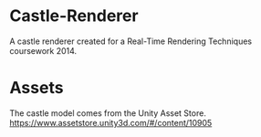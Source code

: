 Castle-Renderer
===============

A castle renderer created for a Real-Time Rendering Techniques coursework 2014.

Assets
======

The castle model comes from the Unity Asset Store.
https://www.assetstore.unity3d.com/#/content/10905
